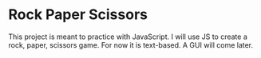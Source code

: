 # Rock Paper Scissors

This project is meant to practice with JavaScript. I will use JS to create a rock, paper, scissors game. For now it is text-based. A GUI will come later.